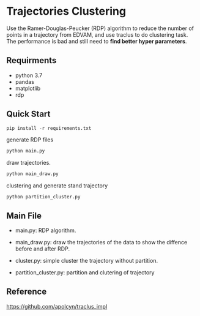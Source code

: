 # Trajectories Clustering
Use the Ramer-Douglas-Peucker (RDP) algorithm to reduce the number of points in a trajectory from EDVAM,
and use traclus to do clustering task. The performance is bad and still need to **find better hyper parameters**.

## Requirments

+ python 3.7
+ pandas
+ matplotlib
+ rdp

## Quick Start

```python
pip install -r requirements.txt
```

generate RDP files

```python
python main.py
```

draw trajectories.

```python
python main_draw.py
```

clustering and generate stand trajectory

```
python partition_cluster.py
```

## Main File

+ main.py: RDP algorithm.

+ main_draw.py: draw the trajectories of the data to show the diffence before and after RDP.

+ cluster.py: simple cluster the trajectory without partition.

+ partition_cluster.py: partition and clutering of trajectory

## Reference

https://github.com/apolcyn/traclus_impl